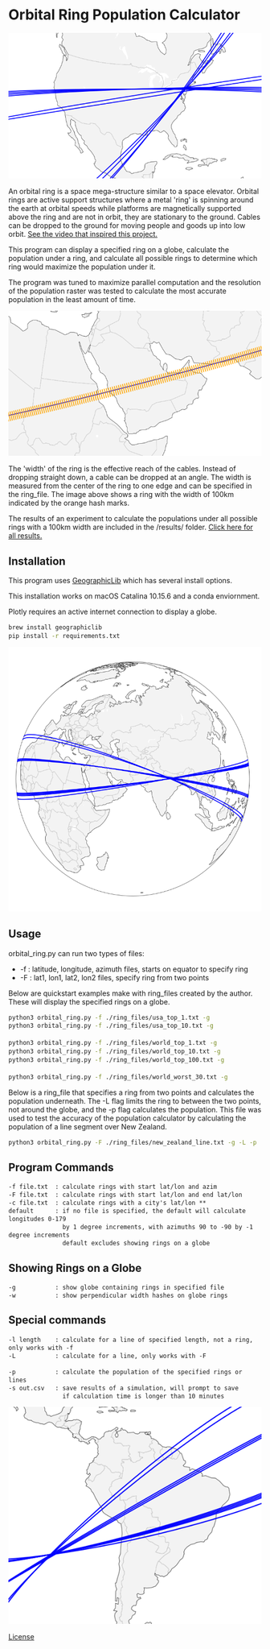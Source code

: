 # Orbital Ring Population Calculator

![North America](/images/north_america.png)

An orbital ring is a space mega-structure similar to a space elevator.  Orbital rings are active support structures where a metal 'ring' is spinning around the earth at orbital speeds while platforms are magnetically supported above the ring and are not in orbit, they are stationary to the ground.  Cables can be dropped to the ground for moving people and goods up into low orbit.  [See the video that inspired this project.](https://www.youtube.com/watch?v=LMbI6sk-62E)

This program can display a specified ring on a globe, calculate the population under a ring, and calculate all possible rings to determine which ring would maximize the population under it.

The program was tuned to maximize parallel computation and the resolution of the population raster was tested to calculate the most accurate population in the least amount of time.

![North America](/images/middle_east_width.png)

The 'width' of the ring is the effective reach of the cables.  Instead of dropping straight down, a cable can be dropped at an angle.  The width is measured from the center of the ring to one edge and can be specified in the ring_file.  The image above shows a ring with the width of 100km indicated by the orange hash marks.

The results of an experiment to calculate the populations under all possible rings with a 100km width are included in the /results/ folder.  [Click here for all results.]()

## Installation

This program uses [GeographicLib](https://geographiclib.sourceforge.io/html/install.html) which has several install options.

This installation works on macOS Catalina 10.15.6 and a conda enviornment.

Plotly requires an active internet connection to display a globe.

```bash
brew install geographiclib
pip install -r requirements.txt
```
![North America](/images/world_top.png)

## Usage

orbital_ring.py can run two types of files:
* -f : latitude, longitude, azimuth files, starts on equator to specify ring
* -F : lat1, lon1, lat2, lon2 files, specify ring from two points

Below are quickstart examples make with ring_files created by the author.  These will display the specified rings on a globe.

```bash
python3 orbital_ring.py -f ./ring_files/usa_top_1.txt -g
python3 orbital_ring.py -f ./ring_files/usa_top_10.txt -g

python3 orbital_ring.py -f ./ring_files/world_top_1.txt -g
python3 orbital_ring.py -f ./ring_files/world_top_10.txt -g
python3 orbital_ring.py -f ./ring_files/world_top_100.txt -g

python3 orbital_ring.py -f ./ring_files/world_worst_30.txt -g
```

Below is a ring_file that specifies a ring from two points and calculates the population underneath.  The -L flag limits the ring to between the two points, not around the globe, and the -p flag calculates the population.  This file was used to test the accuracy of the population calculator by calculating the population of a line segment over New Zealand.

```bash
python3 orbital_ring.py -F ./ring_files/new_zealand_line.txt -g -L -p
```

## Program Commands
    -f file.txt  : calculate rings with start lat/lon and azim
    -F file.txt  : calculate rings with start lat/lon and end lat/lon
    -c file.txt  : calculate rings with a city's lat/lon **
    default      : if no file is specified, the default will calculate longitudes 0-179
                   by 1 degree increments, with azimuths 90 to -90 by -1 degree increments 
                   default excludes showing rings on a globe

## Showing Rings on a Globe
    -g           : show globe containing rings in specified file
    -w           : show perpendicular width hashes on globe rings

## Special commands
    -l length    : calculate for a line of specified length, not a ring, only works with -f
    -L           : calculate for a line, only works with -F

    -p           : calculate the population of the specified rings or lines
    -s out.csv   : save results of a simulation, will prompt to save
                   if calculation time is longer than 10 minutes

![North America](/images/south_america.png)

[License](https://github.com/jcg1183/Orbital_Ring_Population_Calulator/blob/master/LICENSE)